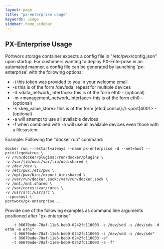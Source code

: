 ```yaml
---
layout: page
title: "px-enterprise usage"
keywords: usage
sidebar: home_sidebar
---
```


## PX-Enterprise Usage  

Portworx storage container expects a config file in "/etc/pwx/config.json" upon startup.
For customers wanting to deploy PX-Enterprise in an automated manner, a config file can be generated by launching 'px-enterprise' 
with the following options:


+ -t <token> this token was provided to you in your welcome email
+ -s <device> this is of the form /dev/sda, repeat for multiple devices
+ -d <data_network_interface> this is of the form eth0 - (optional)
+ -m <management_network_interface> this is of the form eth0 - (optional)
+ -k <key_value_store> this is of the form [etcd|consul]://<IP>:<port|4001> - (optional)
+ -a will attempt to use all available devices
+ -f when combined with -a will use all available devices even those with a filesystem

Example:
Following the "docker run" command:
```
docker run --restart=always --name px-enterprise -d --net=host --privileged=true \
-v /run/docker/plugins:/run/docker/plugins \
-v /var/lib/osd:/var/lib/osd:shared \
-v /dev:/dev \
-v /etc/pwx:/etc/pwx \
-v /opt/pwx/bin:/export_bin:shared \
-v /var/run/docker.sock:/var/run/docker.sock \
-v /mnt:/mnt:shared \
-v /var/cores:/var/cores \
-v /usr/src:/usr/src \
--ipc=host \
portworx/px-enterprise ...
```
Provide one of the following examples as command line arguments positioned after "px-enterprise"
```
   -t 06670ede-70af-11e6-beb9-0242fc110003 -s /dev/sdd -s /dev/sde -d eth0 -m eth1"
   -t 06670ede-70af-11e6-beb9-0242fc110003 -s /dev/sdd -s /dev/sde"
   -t 06670ede-70af-11e6-beb9-0242fc110003 -a" 
   -t 06670ede-70af-11e6-beb9-0242fc110003 -a -f"
```
